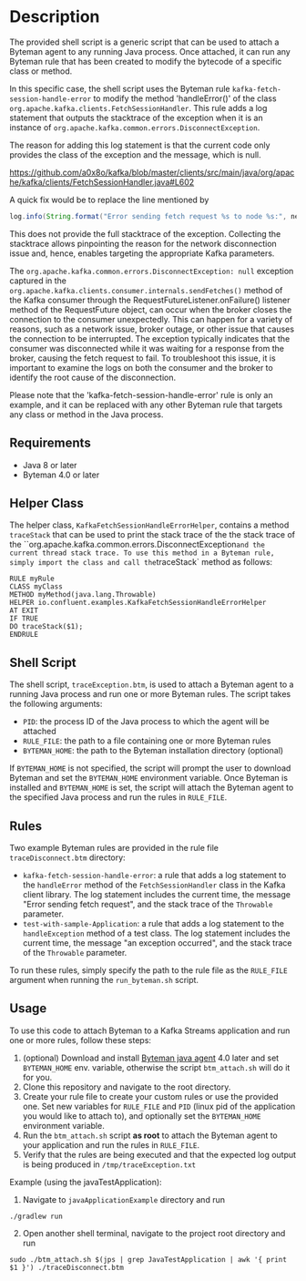 # Description

The provided shell script is a generic script that can be used to attach a Byteman agent to any running Java process. Once attached, it can run any Byteman rule that has been created to modify the bytecode of a specific class or method.

In this specific case, the shell script uses the Byteman rule `kafka-fetch-session-handle-error` to modify the method 'handleError()' of the class `org.apache.kafka.clients.FetchSessionHandler`. This rule adds a log statement that outputs the stacktrace of the exception when it is an instance of `org.apache.kafka.common.errors.DisconnectException`.

The reason for adding this log statement is that the current code only provides the class of the exception and the message, which is null. 

https://github.com/a0x8o/kafka/blob/master/clients/src/main/java/org/apache/kafka/clients/FetchSessionHandler.java#L602

A quick fix would be to replace the line mentioned by

```java
log.info(String.format("Error sending fetch request %s to node %s:", nextMetadata, node), t);
```

This does not provide the full stacktrace of the exception. Collecting the stacktrace allows pinpointing the reason for the network disconnection issue and, hence, enables targeting the appropriate Kafka parameters.

The `org.apache.kafka.common.errors.DisconnectException: null` exception captured in the `org.apache.kafka.clients.consumer.internals.sendFetches()` method of the Kafka consumer through the RequestFutureListener.onFailure() listener method of the RequestFuture object, can occur when the broker closes the connection to the consumer unexpectedly. This can happen for a variety of reasons, such as a network issue, broker outage, or other issue that causes the connection to be interrupted. The exception typically indicates that the consumer was disconnected while it was waiting for a response from the broker, causing the fetch request to fail. To troubleshoot this issue, it is important to examine the logs on both the consumer and the broker to identify the root cause of the disconnection.

Please note that the 'kafka-fetch-session-handle-error' rule is only an example, and it can be replaced with any other Byteman rule that targets any class or method in the Java process.

## Requirements

- Java 8 or later
- Byteman 4.0 or later

## Helper Class

The helper class, `KafkaFetchSessionHandleErrorHelper`, contains a method `traceStack` that can be used to print the stack trace of the  the stack trace of the ``org.apache.kafka.common.errors.DisconnectException` and the current thread stack trace. To use this method in a Byteman rule, simply import the class and call the `traceStack` method as follows:

```
RULE myRule
CLASS myClass
METHOD myMethod(java.lang.Throwable)
HELPER io.confluent.examples.KafkaFetchSessionHandleErrorHelper
AT EXIT
IF TRUE
DO traceStack($1);
ENDRULE
```

## Shell Script

The shell script, `traceException.btm`, is used to attach a Byteman agent to a running Java process and run one or more Byteman rules. The script takes the following arguments:

- `PID`: the process ID of the Java process to which the agent will be attached
- `RULE_FILE`: the path to a file containing one or more Byteman rules
- `BYTEMAN_HOME`: the path to the Byteman installation directory (optional)

If `BYTEMAN_HOME` is not specified, the script will prompt the user to download Byteman and set the `BYTEMAN_HOME` environment variable. Once Byteman is installed and `BYTEMAN_HOME` is set, the script will attach the Byteman agent to the specified Java process and run the rules in `RULE_FILE`.

## Rules

Two example Byteman rules are provided in the rule file `traceDisconnect.btm` directory:

- `kafka-fetch-session-handle-error`: a rule that adds a log statement to the `handleError` method of the `FetchSessionHandler` class in the Kafka client library. The log statement includes the current time, the message "Error sending fetch request", and the stack trace of the `Throwable` parameter.
- `test-with-sample-Application`: a rule that adds a log statement to the `handleException` method of a test class. The log statement includes the current time, the message "an exception occurred", and the stack trace of the `Throwable` parameter.

To run these rules, simply specify the path to the rule file as the `RULE_FILE` argument when running the `run_byteman.sh` script.

## Usage

To use this code to attach Byteman to a Kafka Streams application and run one or more rules, follow these steps:

1. (optional) Download and install [Byteman java agent](https://downloads.jboss.org/byteman/4.0.20/byteman-download-4.0.20-bin.zip) 4.0 later and set `BYTEMAN_HOME` env. variable, otherwise the script `btm_attach.sh` will do it for you.
2. Clone this repository and navigate to the root directory.
3. Create your rule file to create your custom rules or use the provided one. Set new variables for `RULE_FILE`  and `PID`  (linux pid of the application you would like to attach to), and optionally set the `BYTEMAN_HOME` environment variable.
4. Run the `btm_attach.sh` script **as root** to attach the Byteman agent to your application and run the rules in `RULE_FILE`.
5. Verify that the rules are being executed and that the expected log output is being produced in `/tmp/traceException.txt`

Example (using the javaTestApplication): 

1. Navigate to `javaApplicationExample` directory and run 
```shell
./gradlew run

```
2. Open another shell terminal, navigate to the project root directory and run

```shell
sudo ./btm_attach.sh $(jps | grep JavaTestApplication | awk '{ print $1 }') ./traceDisconnect.btm
```